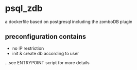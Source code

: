 # psql_zdb
a dockerfile based on postgresql including the zomboDB plugin

## preconfiguration contains
- no IP restriction
- init & create db according to user

...see ENTRYPOINT script for more details